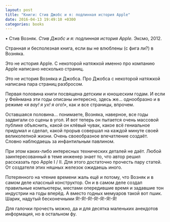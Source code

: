 ```yaml
---
layout: post
title: "Книги: Стив Джобс и я: подлинная история Apple"
date: 2016-04-13 19:49:10 +0300
categories: books
---
```

• Стив Возняк. *Стив Джобс и я: подлинная история Apple.* Эксмо, 2012.

Странная и бесполезная книга, если вы не влюблены (с фига ли?) в Возняка.

Это не история Apple. С некоторой натяжкой именно про компанию Apple написано несколько страниц.

Это не история Возняка и Джобса. Про Джобса с некоторой натяжкой написана пара страниц разбросом.

Первая половина книги посвящена детским и юношеским годам. И если у Фейнмана эти годы описаны интересно, здесь же… однообразно и в режиме *«я вау! я ух! я ого!»*, как и все страницы, впрочем.

Оставшаяся половина… понимаете, Возняка, наверное, все годы задвигали со сцены в угол. И вот теперь он пытается очень массовой публике объяснить, какой он клёвый чувак, какое всё гениальное придумал и сделал, какой прорыв совершал на каждой минуте своей великолепной жизни. Очень своеобразное впечатление создаёт. Словно наблюдаешь за инфантильным павлином.

При этом каких-либо интересных технических деталей не даёт. Любой заинтересованный в теме инженер знает то, что автор решил рассказать про Apple I / II. Для этого достаточно прочесть пару статей. От создателя этих няшных железок ожидаешь иного.

Потерянного на чтение времени жаль ещё и потому, что Возняк и в самом деле классный конструктор. Он и в самом деле создал правильные компьютеры, местами опередившие время и задавшие тон индустрии на годы вперёд. А вместо годных мемуаров такой вот пшик. Шарик, надутый бесконечными Я!-Я!-Я!-Я!-Я!-Я!-Я!

Для галочки прочесть можно, да и для десятка маленьких анекдотов информация, но в остальном фу.
